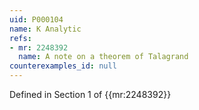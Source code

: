 ```yaml
---
uid: P000104
name: K Analytic
refs:
- mr: 2248392
  name: A note on a theorem of Talagrand
counterexamples_id: null
---
```

Defined in Section 1 of {{mr:2248392}}
